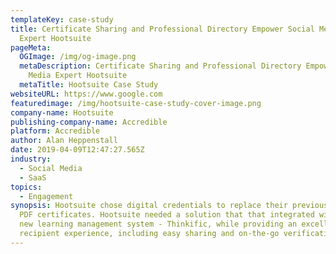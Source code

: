 ```yaml
---
templateKey: case-study
title: Certificate Sharing and Professional Directory Empower Social Media
  Expert Hootsuite
pageMeta:
  OGImage: /img/og-image.png
  metaDescription: Certificate Sharing and Professional Directory Empower Social
    Media Expert Hootsuite
  metaTitle: Hootsuite Case Study
websiteURL: https://www.google.com
featuredimage: /img/hootsuite-case-study-cover-image.png
company-name: Hootsuite
publishing-company-name: Accredible
platform: Accredible
author: Alan Heppenstall
date: 2019-04-09T12:47:27.565Z
industry:
  - Social Media
  - SaaS
topics:
  - Engagement
synopsis: Hootsuite chose digital credentials to replace their previously issued
  PDF certificates. Hootsuite needed a solution that that integrated with their
  new learning management system - Thinkific, while providing an excellent
  recipient experience, including easy sharing and on-the-go verification.
---
```

